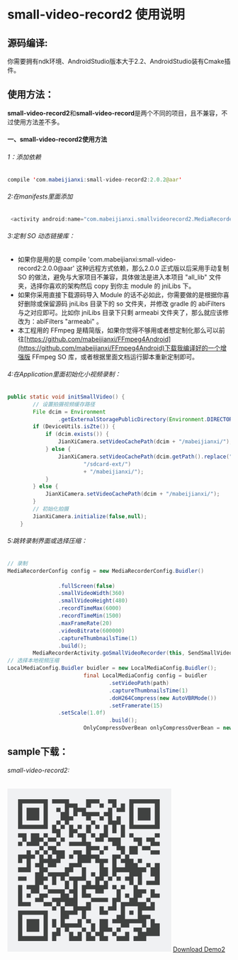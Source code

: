 # small-video-record2 使用说明

## 源码编译:
你需要拥有ndk环境、AndroidStudio版本大于2.2、AndroidStudio装有Cmake插件。

## 使用方法：
**small-video-record2**和**small-video-record**是两个不同的项目，且不兼容，不过使用方法差不多。
#### 一、small-video-record2使用方法
###### 1：添加依赖
```java
compile 'com.mabeijianxi:small-video-record2:2.0.2@aar'
```
###### 2:在manifests里面添加
```java
 <activity android:name="com.mabeijianxi.smallvideorecord2.MediaRecorderActivity"/>
```
###### 3:定制 SO 动态链接库：

* 如果你是用的是 compile 'com.mabeijianxi:small-video-record2:2.0.0@aar' 这种远程方式依赖，那么2.0.0 正式版以后采用手动复制 SO 的做法，避免与大家项目不兼容，具体做法是进入本项目 "all_lib" 文件夹，选择你喜欢的架构然后 copy 到你主 module 的 jniLibs 下。<br>
* 如果你采用直接下载源码导入 Module 的话不必如此，你需要做的是根据你喜好删除或保留源码 jniLibs 目录下的 so 文件夹，并修改 gradle 的 abiFilters 与之对应即可。比如你 jniLibs 目录下只剩 armeabi 文件夹了，那么就应该修改为：abiFilters "armeabi"  。<br>
* 本工程用的 FFmpeg 是精简版，如果你觉得不够用或者想定制化那么可以前往[https://github.com/mabeijianxi/FFmpeg4Android](https://github.com/mabeijianxi/FFmpeg4Android)下载我编译好的一个增强版 FFmpeg SO 库，或者根据里面文档运行脚本重新定制即可。


###### 4:在Application里面初始化小视频录制：
```java
public static void initSmallVideo() {
        // 设置拍摄视频缓存路径
        File dcim = Environment
                .getExternalStoragePublicDirectory(Environment.DIRECTORY_DCIM);
        if (DeviceUtils.isZte()) {
            if (dcim.exists()) {
                JianXiCamera.setVideoCachePath(dcim + "/mabeijianxi/");
            } else {
                JianXiCamera.setVideoCachePath(dcim.getPath().replace("/sdcard/",
                        "/sdcard-ext/")
                        + "/mabeijianxi/");
            }
        } else {
            JianXiCamera.setVideoCachePath(dcim + "/mabeijianxi/");
        }
        // 初始化拍摄
        JianXiCamera.initialize(false,null);
    }
```
###### 5:跳转录制界面或选择压缩：
```java
// 录制
MediaRecorderConfig config = new MediaRecorderConfig.Buidler()
		
                .fullScreen(false)
                .smallVideoWidth(360)
                .smallVideoHeight(480)
                .recordTimeMax(6000)
                .recordTimeMin(1500)
                .maxFrameRate(20)
                .videoBitrate(600000)
                .captureThumbnailsTime(1)
                .build();
        MediaRecorderActivity.goSmallVideoRecorder(this, SendSmallVideoActivity.class.getName(), config);
// 选择本地视频压缩
LocalMediaConfig.Buidler buidler = new LocalMediaConfig.Buidler();
                        final LocalMediaConfig config = buidler
                                .setVideoPath(path)
                                .captureThumbnailsTime(1)
                                .doH264Compress(new AutoVBRMode())
                                .setFramerate(15)
				.setScale(1.0f)
                                .build();
                        OnlyCompressOverBean onlyCompressOverBean = new LocalMediaCompress(config).startCompress();	
```


## sample下载：
###### small-video-record2:
![sample](https://github.com/mabeijianxi/small-video-record/blob/master/image/sample2.png)
[Download Demo2](https://fir.im/jianxiMediaRecord2)
